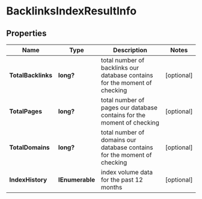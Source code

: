 # BacklinksIndexResultInfo


## Properties

| Name | Type | Description | Notes |
|------------ | ------------- | ------------- | -------------|
**TotalBacklinks** | **long?** | total number of backlinks our database contains for the moment of checking |[optional]|
**TotalPages** | **long?** | total number of pages our database contains for the moment of checking |[optional]|
**TotalDomains** | **long?** | total number of domains our database contains for the moment of checking |[optional]|
**IndexHistory** | **IEnumerable<IndexHistory>** | index volume data for the past 12 months |[optional]|